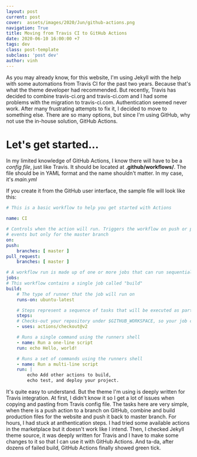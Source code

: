 ```yaml
---
layout: post
current: post
cover:  assets/images/2020/Jun/github-actions.png
navigation: True
title: Moving from Travis CI to GitHub Actions
date: 2020-06-10 16:00:00 +7
tags: dev
class: post-template
subclass: 'post dev'
author: vinh
---
```


As you may already know, for this website, I'm using Jekyll with the help with some automations from Travis CI for the past two years. Because that's what the theme developer had recommended. But recently, Travis has decided to combine travis-ci.org and travis-ci.com and I had some problems with the migration to travis-ci.com. Authentication seemed never work. After many frustrating attempts to fix it, I decided to move to something else. There are so many options, but since I'm using GitHub, why not use the in-house solution, GitHub Actions.

# Let's get started...
In my limited knowledge of GitHub Actions, I know there will have to be a *config file*, just like Travis. It should be located at **.github/workflows/**. The file should be in YAML format and the name shouldn't matter. In my case, it's *main.yml*

If you create it from the GitHub user interface, the sample file will look like this:

```yaml
# This is a basic workflow to help you get started with Actions

name: CI

# Controls when the action will run. Triggers the workflow on push or pull request
# events but only for the master branch
on:
push:
    branches: [ master ]
pull_request:
    branches: [ master ]

# A workflow run is made up of one or more jobs that can run sequentially or in parallel
jobs:
# This workflow contains a single job called "build"
build:
    # The type of runner that the job will run on
    runs-on: ubuntu-latest

    # Steps represent a sequence of tasks that will be executed as part of the job
    steps:
    # Checks-out your repository under $GITHUB_WORKSPACE, so your job can access it
    - uses: actions/checkout@v2

    # Runs a single command using the runners shell
    - name: Run a one-line script
    run: echo Hello, world!

    # Runs a set of commands using the runners shell
    - name: Run a multi-line script
    run: |
        echo Add other actions to build,
        echo test, and deploy your project.
```

It's quite easy to understand. But the theme I'm using is deeply written for Travis integration. At first, I didn't know it so I get a lot of issues when copying and pasting from Travis config file. The tasks here are very simple, when there is a push action to a branch on GitHub, combine and build production files for the website and push it back to master branch. For hours, I had stuck at anthentication steps. I had tried some available actions in the marketplace but it doesn't work like I intend. Then, I checked Jekyll theme source, it was deeply written for Travis and I have to make some changes to it so that I can use it with GitHub Actions. And ta-da, after dozens of failed build, GitHub Actions finally showed green tick.